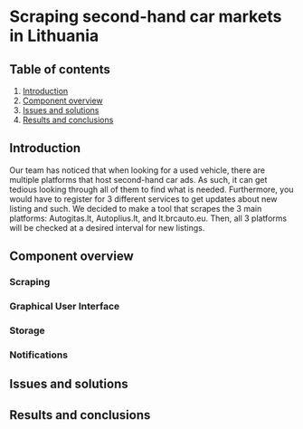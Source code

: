 # Scraping second-hand car markets in Lithuania

## Table of contents
1. [Introduction](#Introduction)
2. [Component overview](#Component-overview)
3. [Issues and solutions](issues-and-solutions)
4. [Results and conclusions](#results-and-conclusions)


## Introduction

Our team has noticed that when looking for a used vehicle, there are multiple platforms that host second-hand car ads. 
As such, it can get tedious looking through all of them to find what is needed. Furthermore, you would have to register for 3 different services
to get updates about new listing and such. 
We decided to make a tool that scrapes the 3 main platforms: Autogitas.lt, Autoplius.lt, and lt.brcauto.eu.
Then, all 3 platforms will be checked at a desired interval for new listings. 


## Component overview 

### Scraping


### Graphical User Interface


### Storage


### Notifications



## Issues and solutions

## Results and conclusions

